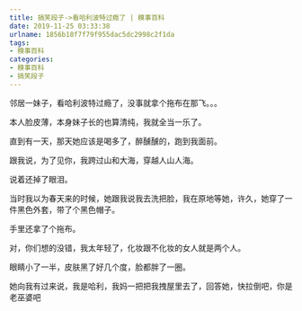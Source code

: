 ```yaml
---
title: 搞笑段子->看哈利波特过瘾了 | 糗事百科
date: 2019-11-25 03:33:38
urlname: 1856b18f7f79f955dac5dc2998c2f1da
tags: 
- 糗事百科
categories:
- 糗事百科
- 搞笑段子
---
```

邻居一妹子，看哈利波特过瘾了，没事就拿个拖布在那飞。。。

本人脸皮薄，本身妹子长的也算清纯，我就全当一乐了。

直到有一天，那天她应该是喝多了，醉醺醺的，跑到我面前。

跟我说，为了见你，我跨过山和大海，穿越人山人海。

说着还掉了眼泪。

当时我以为春天来的时候，她跟我说我去洗把脸，我在原地等她，许久，她穿了一件黑色外套，带了个黑色帽子。

手里还拿了个拖布。

对，你们想的没错，我太年轻了，化妆跟不化妆的女人就是两个人。

眼睛小了一半，皮肤黑了好几个度，脸都胖了一圈。

她向我有过来说，我是哈利，我妈一把把我拽屋里去了，回答她，快拉倒吧，你是老巫婆吧


